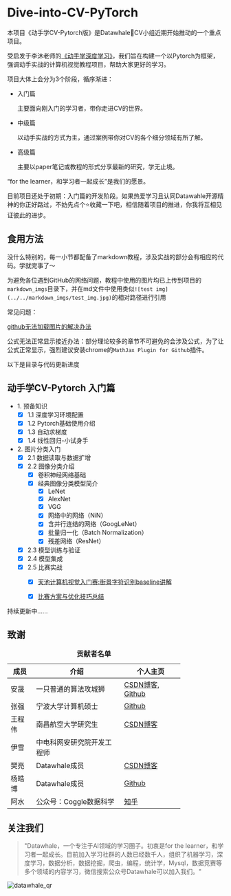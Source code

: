 # Dive-into-CV-PyTorch

本项目《动手学CV-Pytorch版》是Datawhale:whale:CV小组近期开始推动的一个重点项目。

受启发于李沐老师的[《动手学深度学习》](https://zh.d2l.ai/)，我们旨在构建一个以Pytorch为框架，强调动手实战的计算机视觉教程项目，帮助大家更好的学习。

项目大体上会分为3个阶段，循序渐进：

- 入门篇

    主要面向刚入门的学习者，带你走进CV的世界。

- 中级篇

    以动手实战的方式为主，通过案例带你对CV的各个细分领域有所了解。

- 高级篇

    主要以paper笔记或教程的形式分享最新的研究，学无止境。
    
“for the learner，和学习者一起成长”是我们的愿景。

目前项目还处于初期：入门篇的开发阶段。如果热爱学习且认同Datawahle开源精神的你正好路过，不妨先点个:star:收藏一下吧，相信随着项目的推进，你我将互相见证彼此的进步。

## 食用方法

没什么特别的，每一小节都配备了markdown教程，涉及实战的部分会有相应的代码。学就完事了～

为避免各位遇到GitHub的网络问题，教程中使用的图片均已上传到项目的`markdown_imgs`目录下，并在md文件中使用类似`![test img](../../markdown_imgs/test_img.jpg)`的相对路径进行引用

常见问题：

[github无法加载图片的解决办法](https://blog.csdn.net/u011583927/article/details/104384169)

公式无法正常显示接近办法：部分理论较多的章节不可避免的会涉及公式，为了让公式正常显示，强烈建议安装chrome的`MathJax Plugin for Github`插件。

以下是目录与代码更新进度

## 动手学CV-Pytorch 入门篇

* 1\. 预备知识
    - [x] 1.1 深度学习环境配置
    - [x] 1.2 Pytorch基础使用介绍
    - [x] 1.3 自动求梯度
    - [x] 1.4 线性回归-小试身手
* 2\. 图片分类入门
    - [x] 2.1 数据读取与数据扩增
    - [x] 2.2 图像分类介绍
        - [x] 卷积神经网络基础
        - [x] 经典图像分类模型简介
            - [x] LeNet
            - [x] AlexNet
            - [x] VGG
            - [x] 网络中的网络（NiN）
            - [x] 含并行连结的网络（GoogLeNet）
            - [x] 批量归一化（Batch Normalization）
            - [x] 残差网络（ResNet）
    - [x] 2.3 模型训练与验证
    - [x] 2.4 模型集成
    - [x] 2.5 比赛实战
        - [x] [天池计算机视觉入门赛:街景字符识别baseline讲解](https://github.com/datawhalechina/dive-into-cv-pytorch/blob/master/beginner/chapter02_image_classification_introduction/2.5_SVHN_in_action/README.md)
        - [x] [比赛方案与优化技巧总结](https://github.com/datawhalechina/dive-into-cv-pytorch/blob/master/beginner/chapter02_image_classification_introduction/2.5_SVHN_in_action/ideas_and_tricks_summary.md)


持续更新中......


## 致谢

<table align="center" style="width:80%;">
  <caption><b>贡献者名单</b></caption>
<thead>
  <tr>
    <th>成员</th>
    <th>介绍</th>
    <th>个人主页</th>
  </tr>
</thead>
<tbody>
  <tr>
    <td><span style="font-weight:normal;font-style:normal;text-decoration:none">安晟</span></td>
    <td><span style="font-weight:normal;font-style:normal;text-decoration:none">一只普通的算法攻城狮 </td>
    <td><a href="https://blog.csdn.net/u011583927">CSDN博客</a>,   <a href="https://github.com/monkeyDemon">Github</a></td>
  </tr>
  <tr>
    <td><span style="font-weight:normal;font-style:normal;text-decoration:none">张强</span></td>
    <td><span style="font-weight:normal;font-style:normal;text-decoration:none">宁波大学计算机硕士</td>
    <td><a href="https://github.com/QiangZiBro">Github</a></td>
  </tr>
  <tr>
    <td><span style="font-weight:normal;font-style:normal;text-decoration:none">王程伟</span></td>
    <td><span style="font-weight:normal;font-style:normal;text-decoration:none">南昌航空大学研究生   </td>
    <td><a href="https://blog.csdn.net/weixin_40647819">CSDN博客</a></td>
  </tr>
  <tr>
    <td><span style="font-weight:normal;font-style:normal;text-decoration:none">伊雪</span></td>
    <td><span style="font-weight:normal;font-style:normal;text-decoration:none">中电科网安研究院开发工程师</span></td>
    <td> </td>
  </tr>
  <tr>
    <td><span style="font-weight:normal;font-style:normal;text-decoration:none">樊亮</span></td>
    <td><span style="font-weight:normal;font-style:normal;text-decoration:none">Datawhale成员</span></td>
    <td><a href="https://blog.csdn.net/OuDiShenmiss">CSDN博客</a></td>
  </tr>
  <tr>
    <td><span style="font-weight:normal;font-style:normal;text-decoration:none">杨皓博</span></td>
    <td><span style="font-weight:normal;font-style:normal;text-decoration:none">Datawhale成员</span></td>
    <td><a href="https://github.com/Dulpyanghaobo">Github</a></td>
  </tr>
  <tr>
    <td>阿水</td>
    <td><span style="font-weight:normal;font-style:normal;text-decoration:none">公众号：Coggle数据科学 </td>
    <td><a href="https://www.zhihu.com/people/finlayliu">知乎</a></td>
  </tr>
</tbody>
</table> 


## 关注我们

> "Datawhale，一个专注于AI领域的学习圈子。初衷是for the learner，和学习者一起成长。目前加入学习社群的人数已经数千人，组织了机器学习，深度学习，数据分析，数据挖掘，爬虫，编程，统计学，Mysql，数据竞赛等多个领域的内容学习，微信搜索公众号Datawhale可以加入我们。"

![datawhale_qr](markdown_imgs/datawhale_qrcode.jpeg)
